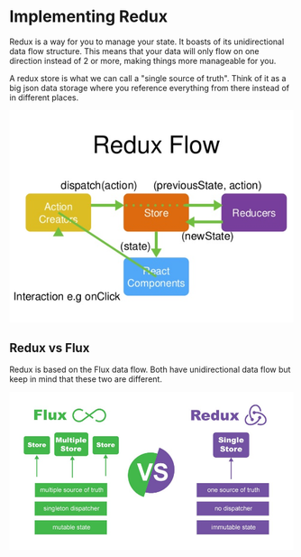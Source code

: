 # Implementing Redux

Redux is a way for you to manage your state. It boasts of its unidirectional data flow structure. This means that your data will only flow on one direction instead of 2 or more, making things more manageable for you.

A redux store is what we can call a "single source of truth". Think of it as a big json data storage where you reference everything from there instead of in different places.

![Redux Flow](/img/redux-flow.png)

## Redux vs Flux

Redux is based on the Flux data flow. Both have unidirectional data flow but keep in mind that these two are different.

![Redux vs Flux](/img/redux-vs-flux.jpeg)